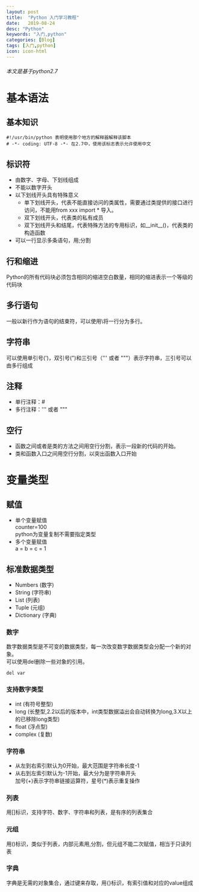 ```yaml
---
layout: post
title:  "Python 入门学习教程"
date:   2019-08-24
desc: "Python"
keywords: "入门,python"
categories: [Blog]
tags: [入门,python]
icon: icon-html
---
```


###### 本文是基于python2.7

# 基本语法

## 基本知识
```play
#!/usr/bin/python 表明使用那个地方的解释器解释该脚本
# -*- coding: UTF-8 -*- 在2.7中，使用该标志表示允许使用中文
```

## 标识符
- 由数字、字母、下划线组成
- 不能以数字开头
- 以下划线开头具有特殊意义
    - 单下划线开头，代表不能直接访问的类属性，需要通过类提供的接口进行访问，不能用from xxx import * 导入。
    - 双下划线开头，代表类的私有成员
    - 双下划线开头和结尾，代表特殊方法的专用标识，如__init__()，代表类的构造函数
- 可以一行显示多条语句，用;分割

## 行和缩进
Python的所有代码块必须包含相同的缩进空白数量，相同的缩进表示一个等级的代码块

## 多行语句
一般以新行作为语句的结束符，可以使用\将一行分为多行。

## 字符串
可以使用单引号(')，双引号(")和三引号（''' 或者 """）表示字符串，三引号可以由多行组成

## 注释
- 单行注释：#
- 多行注释：''' 或者 """

## 空行
- 函数之间或者是类的方法之间用空行分割，表示一段新的代码的开始。
- 类和函数入口之间用空行分割，以突出函数入口开始

# 变量类型

## 赋值
- 单个变量赋值  
counter=100  
python为变量复制不需要指定类型
- 多个变量赋值  
a = b = c = 1

## 标准数据类型
- Numbers (数字)
- String (字符串)
- List (列表)
- Tuple (元组)
- Dictionary (字典)

### 数字
数字数据类型是不可变的数据类型，每一次改变数字数据类型会分配一个新的对象。  
可以使用del删除一些对象的引用。
```
del var
```

### 支持数字类型
- int (有符号整型)
- long (长整型,2.2以后的版本中，int类型数据溢出会自动转换为long,3.X以上的已移除long类型)
- float (浮点型)
- complex (复数)

### 字符串
- 从左到右索引默认为0开始，最大范围是字符串长度-1
- 从右到左索引默认为-1开始，最大分为是字符串开头  
加号(+)表示字符串链接运算符，星号(*)表示重复操作

### 列表
用[]标识，支持字符、数字、字符串和列表，是有序的列表集合

### 元组
用()标识，类似于列表，内部元素用,分割，但元组不能二次赋值，相当于只读列表

### 字典
字典是无需的对象集合，通过键来存取，用{}标识，有索引值和对应的value组成

